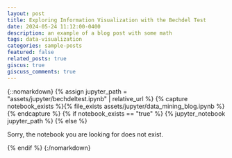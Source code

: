 ```yaml
---
layout: post
title: Exploring Information Visualization with the Bechdel Test
date: 2024-05-24 11:12:00-0400
description: an example of a blog post with some math
tags: data-visualization
categories: sample-posts
featured: false
related_posts: true
giscus: true
giscuss_comments: true
---
```


{::nomarkdown}
{% assign jupyter_path = "assets/jupyter/bechdeltest.ipynb" | relative_url %}
{% capture notebook_exists %}{% file_exists assets/jupyter/data_mining_blog.ipynb %}{% endcapture %}
{% if notebook_exists == "true" %}
{% jupyter_notebook jupyter_path %}
{% else %}

<p>Sorry, the notebook you are looking for does not exist.</p>
{% endif %}
{:/nomarkdown}
